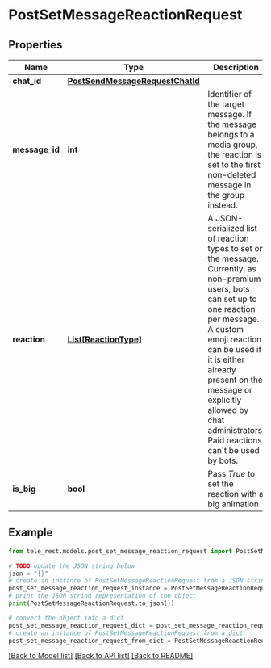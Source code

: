 # PostSetMessageReactionRequest


## Properties

Name | Type | Description | Notes
------------ | ------------- | ------------- | -------------
**chat_id** | [**PostSendMessageRequestChatId**](PostSendMessageRequestChatId.md) |  | 
**message_id** | **int** | Identifier of the target message. If the message belongs to a media group, the reaction is set to the first non-deleted message in the group instead. | 
**reaction** | [**List[ReactionType]**](ReactionType.md) | A JSON-serialized list of reaction types to set on the message. Currently, as non-premium users, bots can set up to one reaction per message. A custom emoji reaction can be used if it is either already present on the message or explicitly allowed by chat administrators. Paid reactions can&#39;t be used by bots. | [optional] 
**is_big** | **bool** | Pass *True* to set the reaction with a big animation | [optional] 

## Example

```python
from tele_rest.models.post_set_message_reaction_request import PostSetMessageReactionRequest

# TODO update the JSON string below
json = "{}"
# create an instance of PostSetMessageReactionRequest from a JSON string
post_set_message_reaction_request_instance = PostSetMessageReactionRequest.from_json(json)
# print the JSON string representation of the object
print(PostSetMessageReactionRequest.to_json())

# convert the object into a dict
post_set_message_reaction_request_dict = post_set_message_reaction_request_instance.to_dict()
# create an instance of PostSetMessageReactionRequest from a dict
post_set_message_reaction_request_from_dict = PostSetMessageReactionRequest.from_dict(post_set_message_reaction_request_dict)
```
[[Back to Model list]](../README.md#documentation-for-models) [[Back to API list]](../README.md#documentation-for-api-endpoints) [[Back to README]](../README.md)


